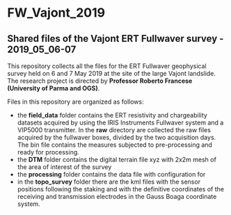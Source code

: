 # FW_Vajont_2019
## Shared files of the Vajont ERT Fullwaver survey - 2019_05_06-07

This repository collects all the files for the ERT Fullwaver geophysical survey held on 6 and 7 May 2019 at the site of the large Vajont
landslide.
The research project is directed by **Professor Roberto Francese (University of Parma and OGS)**.

Files in this repository are organized as follows:

- the **field_data** folder contains the ERT resistivity and chargeability datasets acquired by using the IRIS Instruments Fullwaver system 
  and a VIP5000 transmitter. In the **raw** directory are collected the raw files acquired by the fullwaver boxes, divided by the two acquisition days. The bin file contains the measures subjected to pre-processing and ready for processing.
- the **DTM** folder contains the digital terrain file xyz with 2x2m mesh of the area of ​​interest of the survey
- the **processing** folder contains the data file with configuration for
- in the **topo_survey** folder there are the kml files with the sensor positions following the staking and with the definitive coordinates of the receiving and transmission electrodes in the Gauss Boaga coordinate system.
